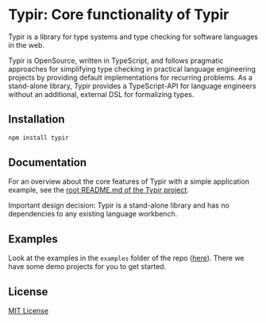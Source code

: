 # Typir: Core functionality of Typir

Typir is a library for type systems and type checking for software languages in the web.

Typir is OpenSource, written in TypeScript, and follows pragmatic approaches for simplifying type checking in practical language engineering projects by providing default implementations for recurring problems.
As a stand-alone library, Typir provides a TypeScript-API for language engineers without an additional, external DSL for formalizing types.


## Installation

```bash
npm install typir
```


## Documentation

For an overview about the core features of Typir with a simple application example, see the [root README.md of the Typir project](../../README.md).

Important design decision:
Typir is a stand-alone library and has no dependencies to any existing language workbench.


## Examples

Look at the examples in the `examples` folder of the repo ([here](../../examples)). There we have some demo projects for you to get started.


## License

[MIT License](../../LICENSE)
